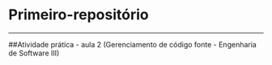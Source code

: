 # Primeiro-repositório
---
##Atividade prática - aula 2 (Gerenciamento de código fonte - Engenharia de Software III)
